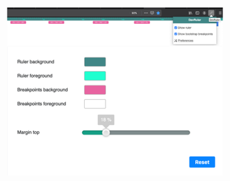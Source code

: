 ![alt text](https://github.com/wiredolphin/devruler/blob/master/screenshots/screenshot_1.png)
![alt text](https://github.com/wiredolphin/devruler/blob/master/screenshots/screenshot_2.png)
